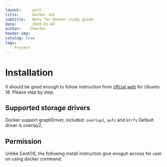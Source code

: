 ```yaml
---
layout:     post
title:      Docker 1o1
subtitle:   Note for Docker study guide
date:       2020-01-02
author:    Chester
header-img: 
catalog: true
tags:
    Project
---
```


# Installation
It should be good enough to follow instruction from [offcial web]([https://docs.docker.com/install/linux/docker-ce/ubuntu/](https://docs.docker.com/install/linux/docker-ce/ubuntu/)) for Ubuntu 18. 
Please step by step. 


## Supported storage drivers
Docker support graphDriver, included:
`overlay2`, `aufs` and `btrfs`
Default driver is overlay2,

## Permission
Unlike CentOS, the following install instruction give enoguh access for user on using docker command.

<!--stackedit_data:
eyJoaXN0b3J5IjpbLTE1OTU2OTE1NDQsLTE2NjYxODQ0OTgsLT
Q5MTE3OTA5OCwxMTMwNTQ4MDc3XX0=
-->